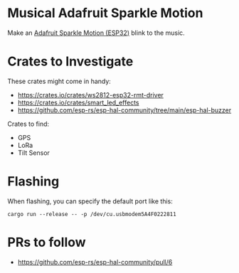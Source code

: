 # Musical Adafruit Sparkle Motion

Make an [Adafruit Sparkle Motion (ESP32)](https://learn.adafruit.com/adafruit-sparkle-motion/overview) blink to the music.

# Crates to Investigate

These crates might come in handy:

- https://crates.io/crates/ws2812-esp32-rmt-driver
- https://crates.io/crates/smart_led_effects
- https://github.com/esp-rs/esp-hal-community/tree/main/esp-hal-buzzer

Crates to find:

- GPS
- LoRa
- Tilt Sensor

# Flashing

When flashing, you can specify the default port like this:

    cargo run --release -- -p /dev/cu.usbmodem5A4F0222811

# PRs to follow

- https://github.com/esp-rs/esp-hal-community/pull/6
